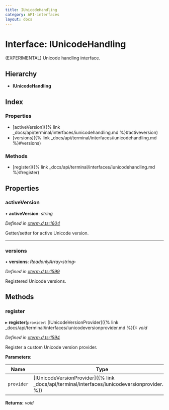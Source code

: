 ```yaml
---
title: IUnicodeHandling
category: API-interfaces
layout: docs
---
```



# Interface: IUnicodeHandling

(EXPERIMENTAL) Unicode handling interface.

## Hierarchy

* **IUnicodeHandling**

## Index

### Properties

* [activeVersion]({% link _docs/api/terminal/interfaces/iunicodehandling.md %}#activeversion)
* [versions]({% link _docs/api/terminal/interfaces/iunicodehandling.md %}#versions)

### Methods

* [register]({% link _docs/api/terminal/interfaces/iunicodehandling.md %}#register)

## Properties

###  activeVersion

• **activeVersion**: *string*

*Defined in [xterm.d.ts:1604](https://github.com/xtermjs/xterm.js/blob/4.10.0/typings/xterm.d.ts#L1604)*

Getter/setter for active Unicode version.

___

###  versions

• **versions**: *ReadonlyArray‹string›*

*Defined in [xterm.d.ts:1599](https://github.com/xtermjs/xterm.js/blob/4.10.0/typings/xterm.d.ts#L1599)*

Registered Unicode versions.

## Methods

###  register

▸ **register**(`provider`: [IUnicodeVersionProvider]({% link _docs/api/terminal/interfaces/iunicodeversionprovider.md %})): *void*

*Defined in [xterm.d.ts:1594](https://github.com/xtermjs/xterm.js/blob/4.10.0/typings/xterm.d.ts#L1594)*

Register a custom Unicode version provider.

**Parameters:**

Name | Type |
------ | ------ |
`provider` | [IUnicodeVersionProvider]({% link _docs/api/terminal/interfaces/iunicodeversionprovider.md %}) |

**Returns:** *void*

